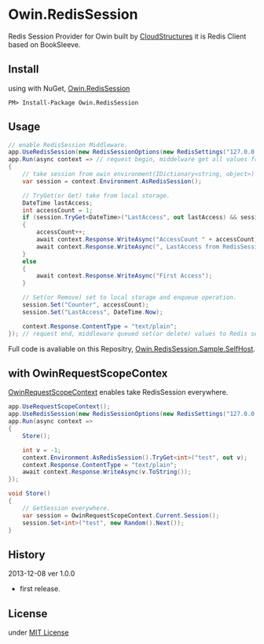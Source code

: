 Owin.RedisSession
=================

Redis Session Provider for Owin built by [CloudStructures](https://github.com/neuecc/CloudStructures) it is Redis Client based on BookSleeve.

Install
---
using with NuGet, [Owin.RedisSession](https://nuget.org/packages/Owin.RedisSession/)
```
PM> Install-Package Owin.RedisSession
```

Usage
---
```csharp
// enable RedisSession Middleware.
app.UseRedisSession(new RedisSessionOptions(new RedisSettings("127.0.0.1")));
app.Run(async context => // request begin, middelware get all values from Redis server.
{
    // take session from owin environment(IDictionary<string, object>)
    var session = context.Environment.AsRedisSession();

    // TryGet(or Get) take from local storage.
    DateTime lastAccess;
    int accessCount = 1;
    if (session.TryGet<DateTime>("LastAccess", out lastAccess) && session.TryGet<int>("Counter", out accessCount))
    {
        accessCount++;
        await context.Response.WriteAsync("AccessCount " + accessCount);
        await context.Response.WriteAsync(", LastAccess from RedisSession => " + lastAccess.ToString());
    }
    else
    {
        await context.Response.WriteAsync("First Access");
    }

    // Set(or Remove) set to local storage and enqueue operation.
    session.Set("Counter", accessCount);
    session.Set("LastAccess", DateTime.Now);

    context.Response.ContentType = "text/plain";
}); // request end, middleware queued set(or delete) values to Redis server.
```

Full code is avaliable on this Repositry, [Owin.RedisSession.Sample.SelfHost](https://github.com/neuecc/Owin.RedisSession/tree/master/Owin.RedisSession.Sample.SelfHost).

with OwinRequestScopeContex
---
[OwinRequestScopeContext](https://github.com/neuecc/OwinRequestScopeContext) enables take RedisSession everywhere.

```csharp
app.UseRequestScopeContext();
app.UseRedisSession(new RedisSessionOptions(new RedisSettings("127.0.0.1")));
app.Run(async context =>
{
    Store();

    int v = -1;
    context.Environment.AsRedisSession().TryGet<int>("test", out v);
    context.Response.ContentType = "text/plain";
    await context.Response.WriteAsync(v.ToString());
});

void Store()
{
    // GetSession everywhere.
    var session = OwinRequestScopeContext.Current.Session();
    session.Set<int>("test", new Random().Next());
}
```

History
---
2013-12-08 ver 1.0.0
* first release.

License
---
under [MIT License](http://opensource.org/licenses/MIT)
